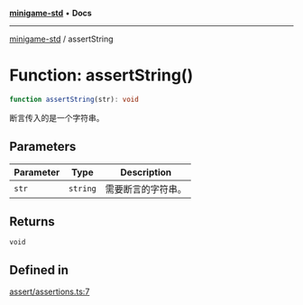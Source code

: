 [**minigame-std**](../README.md) • **Docs**

***

[minigame-std](../README.md) / assertString

# Function: assertString()

```ts
function assertString(str): void
```

断言传入的是一个字符串。

## Parameters

| Parameter | Type | Description |
| ------ | ------ | ------ |
| `str` | `string` | 需要断言的字符串。 |

## Returns

`void`

## Defined in

[assert/assertions.ts:7](https://github.com/JiangJie/minigame-std/blob/541deb559aa54bb90a9c59ed9d62e2fa15307533/src/std/assert/assertions.ts#L7)

